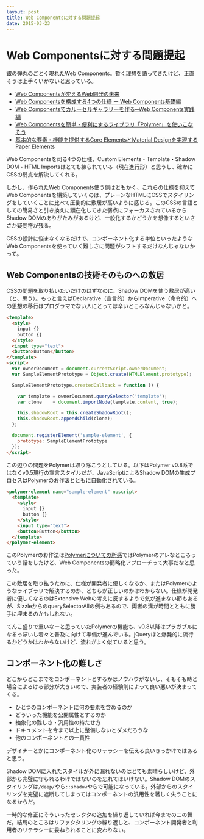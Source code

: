 ```yaml
---
layout: post
title: Web Componentsに対する問題提起
date: 2015-03-23
---
```


# Web Componentsに対する問題提起

銀の弾丸のごとく現れたWeb Components。暫く理想を語ってきたけど、正直そうは上手くいかないと思っている。

- [Web Componentsが変えるWeb開発の未来](https://html5experts.jp/1000ch/8906/)
- [Web Componentsを構成する4つの仕様 ー Web Components基礎編](https://html5experts.jp/1000ch/11142/)
- [Web Componentsでカルーセルギャラリーを作る─Web Components実践編](https://html5experts.jp/1000ch/11626/)
- [Web Componentsを簡単・便利にするライブラリ「Polymer」を使いこなそう](https://html5experts.jp/1000ch/11905/)
- [基本的な要素・機能を提供するCore ElementsとMaterial Designを実現するPaper Elements](https://html5experts.jp/1000ch/12477/)

Web Componentsを司る4つの仕様、Custom Elements・Template・Shadow DOM・HTML Importsはとても練られている（現在進行形）と思うし、確かにCSSの弱点を解決してくれる。

しかし、作られたWeb Components使う側はともかく、これらの仕様を抑えてWeb Componentsを構築していくのは、プレーンなHTMLにCSSでスタイリングをしていくことに比べて圧倒的に敷居が高いように感じる。このCSSの言語としての簡易さと引き換えに顕在化してきた弱点にフォーカスされているからShadow DOMのありがたみがあるけど、一般化するかどうかを想像するといささか疑問符が残る。

CSSの設計に悩まなくなるだけで、コンポーネント化する単位といったようなWeb Componentsを使っていく難しさに問題がシフトするだけなんじゃないかって。

## Web Componentsの技術そのものへの敷居

CSSの問題を取り払いたいだけのはずなのに、Shadow DOMを使う敷居が高い（と、思う）。もっと言えばDeclarative（宣言的）からImperative（命令的）への思想の移行はプログラマでない人にとっては辛いところなんじゃないかと。

```html
<template>
  <style>
    input {}
    button {}
  </style>
  <input type="text">
  <button>Button</button>
</template>
<script>
  var ownerDocument = document.currentScript.ownerDocument;
  var SampleElementPrototype = Object.create(HTMLElement.prototype);

  SampleElementPrototype.createdCallback = function () {

    var template = ownerDocument.querySelector('template');
    var clone    = document.importNode(template.content, true);

    this.shadowRoot = this.createShadowRoot();
    this.shadowRoot.appendChild(clone);
  };

  document.registerElement('sample-element', {
    prototype: SampleElementPrototype
  });
</script>
```
この辺りの問題をPolymerは取り除こうとしている。以下はPolymer v0.8系ではなくv0.5現行の宣言スタイルだが、JavaScriptによるShadow DOMの生成プロセスはPolymerのお作法とともに自動化されている。

```html
<polymer-element name="sample-element" noscript>
  <template>
    <style>
      input {}
      button {}
    </style>
    <input type="text">
    <button>Button</button>
  </template>
</polymer-element>
```

このPolymerのお作法は[Polymerについての所感](/posts/2015/polymer-is.html)ではPolymerのアレなところっていう話をしたけど、Web Componentsの簡略化アプローチって大事だなと思った。

この敷居を取り払うために、仕様が開発者に優しくなるか、またはPolymerのようなライブラリで解決するのか、どちらが正しいのかはわからない。仕様が開発者に優しくなるのはExtensive Webの考えに反するようで気が進まない節もあるが、SizzleからのquerySelectorAllの例もあるので、両者の溝が時間とともに勝手に埋まるのかもしれない。

てんこ盛りで重いなーと思っていたPolymerの機能も、v0.8以降はプラガブルになるっぽいし着々と普及に向けて準備が進んでいる。jQueryほと爆発的に流行るかどうかはわからないけど、流れがよく似ていると思う。

## コンポーネント化の難しさ

どこからどこまでをコンポーネントとするかはノウハウがないし、そもそも時と場合によるける部分が大きいので、実装者の経験則によって良い悪いが決まってくる。

- ひとつのコンポーネントに何の要素を含めるのか
- どういった機能を公開属性とするのか
- 抽象化の難しさ・汎用性の持たせ方
- ドキュメントを今まで以上に整備しないとダメだろうな
- 他のコンポーネントとの一貫性

デザイナーとかにコンポーネント化のリテラシーを伝える良いきっかけではあると思う。

Shadow DOMに入れたスタイルが外に漏れないのはとても素晴らしいけど、外部から完璧に守られるわけではないのを忘れてはいけない。Shadow DOMのスタイリングは`/deep/`やら`::shadow`やらで可能になっている。外部からのスタイリングを完璧に遮断してしまってはコンポーネントの汎用性を著しく失うことになるからだ。

一時的な修正にそういったセレクタの追加を繰り返していれば今までの二の舞だ。結局のところはリファクタリングの繰り返しと、コンポーネント開発者と利用者のリテラシーに委ねられることに変わりない。